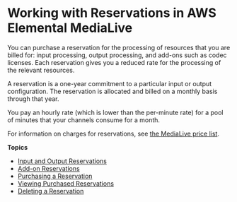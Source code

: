 # Working with Reservations in AWS Elemental MediaLive<a name="reservations"></a>

You can purchase a reservation for the processing of resources that you are billed for: input processing, output processing, and add\-ons such as codec licenses\. Each reservation gives you a reduced rate for the processing of the relevant resources\. 

A reservation is a one\-year commitment to a particular input or output configuration\. The reservation is allocated and billed on a monthly basis through that year\. 

You pay an hourly rate \(which is lower than the per\-minute rate\) for a pool of minutes that your channels consume for a month\. 

For information on charges for reservations, see [the MediaLive price list](https://aws.amazon.com/medialive/pricing/)\.

**Topics**
+ [Input and Output Reservations](input-output-reservations.md)
+ [Add\-on Reservations](addon-reservations.md)
+ [Purchasing a Reservation](purchasing-reservations.md)
+ [Viewing Purchased Reservations](view-reservations.md)
+ [Deleting a Reservation](deleting-reservations.md)